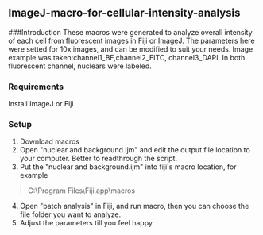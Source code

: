 ## ImageJ-macro-for-cellular-intensity-analysis
###Introduction
These macros were generated to analyze overall intensity of each cell from fluorescent images in Fiji or ImageJ.
The parameters here were setted for 10x images, and can be modified to suit your needs. Image example was taken:channel1_BF,channel2_FITC, channel3_DAPI. In both fluorescent channel, nuclears were labeled.


### Requirements
Install ImageJ or Fiji

### Setup
1. Download macros
2. Open "nuclear and background.ijm" and edit the output file location to your computer. Better to readthrough the script.
3. Put the "nuclear and background.ijm" into fiji's macro location, for example
>C:\Program Files\Fiji.app\macros
4. Open "batch analysis" in Fiji, and run macro, then you can choose the file folder you want to analyze.
5. Adjust the parameters till you feel happy.
